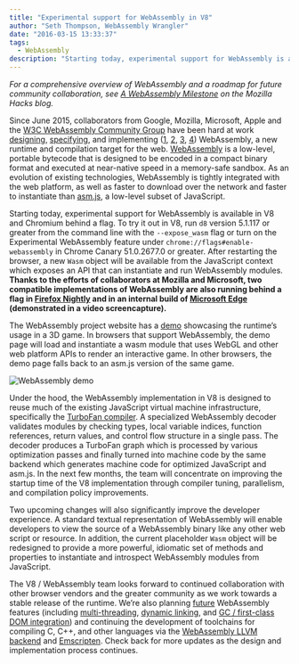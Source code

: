 ```yaml
---
title: "Experimental support for WebAssembly in V8"
author: "Seth Thompson, WebAssembly Wrangler"
date: "2016-03-15 13:33:37"
tags: 
  - WebAssembly
description: "Starting today, experimental support for WebAssembly is available in V8 and Chromium behind a flag."
---
```

_For a comprehensive overview of WebAssembly and a roadmap for future community collaboration, see [A WebAssembly Milestone](https://hacks.mozilla.org/2016/03/a-webassembly-milestone/) on the Mozilla Hacks blog._

Since June 2015, collaborators from Google, Mozilla, Microsoft, Apple and the [W3C WebAssembly Community Group](https://www.w3.org/community/webassembly/participants) have been hard at work [designing](https://github.com/WebAssembly/design), [specifying](https://github.com/WebAssembly/spec), and implementing ([1](https://www.chromestatus.com/features/5453022515691520), [2](https://platform-status.mozilla.org/#web-assembly), [3](https://github.com/Microsoft/ChakraCore/wiki/Roadmap), [4](https://webkit.org/status/#specification-webassembly)) WebAssembly, a new runtime and compilation target for the web. [WebAssembly](https://webassembly.github.io/) is a low-level, portable bytecode that is designed to be encoded in a compact binary format and executed at near-native speed in a memory-safe sandbox. As an evolution of existing technologies, WebAssembly is tightly integrated with the web platform, as well as faster to download over the network and faster to instantiate than [asm.js](http://asmjs.org/), a low-level subset of JavaScript.

<!--truncate-->
Starting today, experimental support for WebAssembly is available in V8 and Chromium behind a flag. To try it out in V8, run `d8` version 5.1.117 or greater from the command line with the `--expose_wasm` flag or turn on the Experimental WebAssembly feature under `chrome://flags#enable-webassembly` in Chrome Canary 51.0.2677.0 or greater. After restarting the browser, a new `Wasm` object will be available from the JavaScript context which exposes an API that can instantiate and run WebAssembly modules. **Thanks to the efforts of collaborators at Mozilla and Microsoft, two compatible implementations of WebAssembly are also running behind a flag in [Firefox Nightly](https://hacks.mozilla.org/2016/03/a-webassembly-milestone) and in an internal build of [Microsoft Edge](http://blogs.windows.com/msedgedev/2016/03/15/previewing-webassembly-experiments) (demonstrated in a video screencapture).**

The WebAssembly project website has a [demo](https://webassembly.github.io/demo/) showcasing the runtime’s usage in a 3D game. In browsers that support WebAssembly, the demo page will load and instantiate a wasm module that uses WebGL and other web platform APIs to render an interactive game. In other browsers, the demo page falls back to an asm.js version of the same game.

![[WebAssembly demo](https://webassembly.github.io/demo/)](/_img/webassembly-experimental/tanks.jpg)

Under the hood, the WebAssembly implementation in V8 is designed to reuse much of the existing JavaScript virtual machine infrastructure, specifically the [TurboFan compiler](/blog/turbofan-jit). A specialized WebAssembly decoder validates modules by checking types, local variable indices, function references, return values, and control flow structure in a single pass. The decoder produces a TurboFan graph which is processed by various optimization passes and finally turned into machine code by the same backend which generates machine code for optimized JavaScript and asm.js. In the next few months, the team will concentrate on improving the startup time of the V8 implementation through compiler tuning, parallelism, and compilation policy improvements.

Two upcoming changes will also significantly improve the developer experience. A standard textual representation of WebAssembly will enable developers to view the source of a WebAssembly binary like any other web script or resource. In addition, the current placeholder `Wasm` object will be redesigned to provide a more powerful, idiomatic set of methods and properties to instantiate and introspect WebAssembly modules from JavaScript.

The V8 / WebAssembly team looks forward to continued collaboration with other browser vendors and the greater community as we work towards a stable release of the runtime. We’re also planning [future](https://github.com/WebAssembly/design/blob/master/PostMVP.md) WebAssembly features (including [multi-threading](https://github.com/WebAssembly/design/blob/master/PostMVP.md#threads), [dynamic linking](https://github.com/WebAssembly/design/blob/master/DynamicLinking.md), and [GC / first-class DOM integration](https://github.com/WebAssembly/design/blob/master/GC.md)) and continuing the development of toolchains for compiling C, C++, and other languages via the [WebAssembly LLVM backend](http://llvm.org/docs/doxygen/html/WebAssembly_8h.html) and [Emscripten](https://github.com/kripken/emscripten/wiki/WebAssembly). Check back for more updates as the design and implementation process continues.
